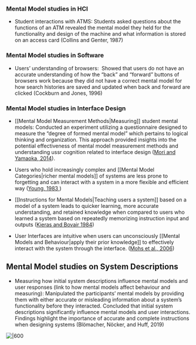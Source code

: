 ### Mental Model studies in HCI

- Student interactions with ATMS: Students asked questions about the functions of an ATM revealed the mental model they held for the functionality and design of the machine and what information is stored on an access card (Collins and Genter, 1987)

### Mental Model studies in Software

- Users’ understanding of browsers:  Showed that users do not have an accurate understanding of how the “back” and “forward” buttons of browsers work because they did not have a correct mental model for how search histories are saved and updated when back and forward are clicked (Cockburn and Jones, 1996)

### Mental Model studies in Interface Design

- [[Mental Model Measurement Methods|Measuring]] student mental models: Conducted an experiment utilizing a questionnaire designed to measure the “degree of formed mental model” which pertains to logical thinking and organization. This approach provided insights into the potential effectiveness of mental model measurement methods and understanding ussr cognition related to interface design ([Mori and Yamaoka, 2014](https://personales.upv.es/thinkmind/dl/conferences/achi/achi_2014/achi_2014_3_40_20183.pdf)).

- Users who hold increasingly complex and [[Mental Model Categories|richer mental models]] of systems are less prone to forgetting and can interact with a system in a more flexible and efficient way ([Young, 1983 ](https://www.taylorfrancis.com/chapters/edit/10.4324/9781315802725-4/surrogates-mappings-two-kinds-conceptual-models-interactive-devices-richard-young](https://www.taylorfrancis.com/chapters/edit/10.4324/9781315802725-4/surrogates-mappings-two-kinds-conceptual-models-interactive-devices-richard-young)))

- [[Instructions for Mental Models|Teaching users a system]] based on a model of a system leads to quicker learning, more accurate understanding, and retained knowledge when compared to users who learned a system based on repeatedly memorizing instruction input and outputs ([Kieras and Bovair 1984](https://deepblue.lib.umich.edu/handle/2027.42/24767)) 

- User Interfaces are intuitive when users can unconsciously [[Mental Models and Behaviour|apply their prior knowledge]] to effectively interact with the system through the interface. ([Mohs et al., 2006](https://www.researchgate.net/publication/257700846_IUUI_-_Intuitive_use_of_user_interfaces)) 

## Mental Model studies on System Descriptions

- Measuring how initial system descriptions influence mental models and user responses (link to how mental models affect behaviour and measuring): Manipulated the participants’ mental models by providing them with either accurate or misleading information about a system’s functionality before they interacted. Concluded that initial system descriptions significantly influence mental models and user interactions. Findings highlight the importance of accurate and complete instructions when designing systems (Blömacher, Nöcker, and Huff, 2019)

![|600](https://lh7-rt.googleusercontent.com/docsz/AD_4nXcWv1GBnG382ZlAu9VHf4Cei7c42K8MAJf3aNDiX_cqlUGaUvgtoNpxAtK5zX0f6mwhbiAeQNcbagAbCAyOD2r2dG-JSgMwqkjq747_SSGZyDEP728zf0A7vc03WjywW7awav28Fw?key=InPcM8oBWM0qEjlRW5SFMn1x)
